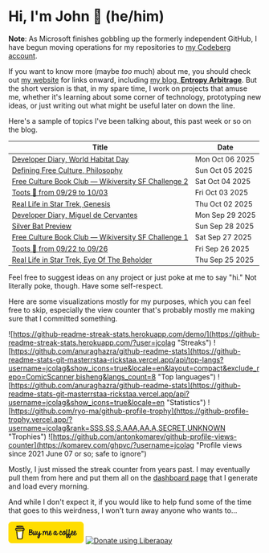 # Hi, I'm John 👋 (he/him)

**Note**:  As Microsoft finishes gobbling up the formerly independent GitHub, I have begun moving operations for my repositories to [my Codeberg account](https://codeberg.org/jcolag).

If you want to know more (maybe *too* much) about me, you should check out [my website](https://john.colagioia.net/) for links onward, including [my blog, **Entropy Arbitrage**](https://john.colagioia.net/blog).  But the short version is that, in my spare time, I work on projects that amuse me, whether it's learning about some corner of technology, prototyping new ideas, or just writing out what might be useful later on down the line.

Here's a sample of topics I've been talking about, this past week or so on the blog.

|Title|Date|
|-----|-------|
|[Developer Diary, World Habitat Day](https://john.colagioia.net/blog/2025/10/06/habitat.html)|Mon Oct 06 2025|
|[Defining Free Culture, Philosophy](https://john.colagioia.net/blog/2025/10/05/free-culture-philosophy.html)|Sun Oct 05 2025|
|[Free Culture Book Club — Wikiversity SF Challenge 2](https://john.colagioia.net/blog/2025/10/04/wsfc-2.html)|Sat Oct 04 2025|
|[Toots 🦣 from 09/29 to 10/03](https://john.colagioia.net/blog/2025/10/03/week.html)|Fri Oct 03 2025|
|[Real Life in Star Trek, Genesis](https://john.colagioia.net/blog/2025/10/02/genesis.html)|Thu Oct 02 2025|
|[Developer Diary, Miguel de Cervantes](https://john.colagioia.net/blog/2025/09/29/cervantes.html)|Mon Sep 29 2025|
|[Silver Bat Preview](https://john.colagioia.net/blog/2025/09/28/silver-bat-preview.html)|Sun Sep 28 2025|
|[Free Culture Book Club — Wikiversity SF Challenge 1](https://john.colagioia.net/blog/2025/09/27/wsfc-mnemtronium.html)|Sat Sep 27 2025|
|[Toots 🦣 from 09/22 to 09/26](https://john.colagioia.net/blog/2025/09/26/week.html)|Fri Sep 26 2025|
|[Real Life in Star Trek, Eye Of The Beholder](https://john.colagioia.net/blog/2025/09/25/eye-beholder.html)|Thu Sep 25 2025|

Feel free to suggest ideas on any project or just poke at me to say "hi." Not literally poke, though. Have some self-respect.

Here are some visualizations mostly for my purposes, which you can feel free to skip, especially the view counter that's probably mostly me making sure that I committed something.

![https://github-readme-streak-stats.herokuapp.com/demo/](https://github-readme-streak-stats.herokuapp.com/?user=jcolag "Streaks")
![https://github.com/anuraghazra/github-readme-stats](https://github-readme-stats-git-masterrstaa-rickstaa.vercel.app/api/top-langs?username=jcolag&show_icons=true&locale=en&layout=compact&exclude_repo=ComicScanner,bisheng&langs_count=8 "Top languages")
![https://github.com/anuraghazra/github-readme-stats](https://github-readme-stats-git-masterrstaa-rickstaa.vercel.app/api?username=jcolag&show_icons=true&locale=en "Statistics")
![https://github.com/ryo-ma/github-profile-trophy](https://github-profile-trophy.vercel.app/?username=jcolag&rank=SSS,SS,S,AAA,AA,A,SECRET,UNKNOWN "Trophies")
![https://github.com/antonkomarev/github-profile-views-counter](https://komarev.com/ghpvc/?username=jcolag "Profile views since 2021 June 07 or so; safe to ignore")

Mostly, I just missed the streak counter from years past.  I may eventually pull them from here and put them all on the [dashboard page](https://github.com/jcolag/dash) that I generate and load every morning.

And while I don't expect it, if you would like to help fund some of the time that goes to this weirdness, I won't turn away anyone who wants to...

[<img src="images/default-yellow.png" alt="Buy Me a Coffee" width="150px"/>](https://www.buymeacoffee.com/jcolag)
<a href="https://liberapay.com/jcolag/donate"><img alt="Donate using Liberapay" src="https://liberapay.com/assets/widgets/donate.svg"></a>
